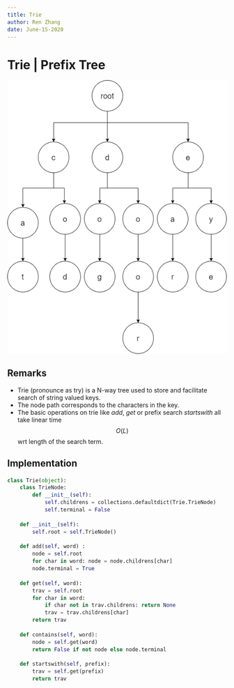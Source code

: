 ```yaml
---
title: Trie  
author: Ren Zhang
date: June-15-2020
---  
```


# Trie | Prefix Tree  
![trie](./assets/Trie.png)

## Remarks 
+ Trie (pronounce as try) is a N-way tree used to store and facilitate search of string valued keys.
+ The node path corresponds to the characters in the key. 
+ The basic operations on trie like *add*, *get* or prefix search *startswith* all take linear time $$O(L)$$ wrt length of the search term.

## Implementation
```python
class Trie(object):
    class TrieNode:
        def __init__(self):
            self.childrens = collections.defaultdict(Trie.TrieNode)
            self.terminal = False

    def __init__(self):
        self.root = self.TrieNode()

    def add(self, word) :
        node = self.root
        for char in word: node = node.childrens[char]
        node.terminal = True

    def get(self, word):
        trav = self.root
        for char in word:
            if char not in trav.childrens: return None
            trav = trav.childrens[char]
        return trav

    def contains(self, word):
        node = self.get(word)
        return False if not node else node.terminal

    def startswith(self, prefix):
        trav = self.get(prefix)
        return trav
```


